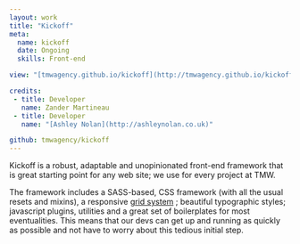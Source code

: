 ```yaml
---
layout: work
title: "Kickoff"
meta:
  name: kickoff
  date: Ongoing
  skills: Front-end

view: "[tmwagency.github.io/kickoff](http://tmwagency.github.io/kickoff)"

credits:
 - title: Developer
   name: Zander Martineau
 - title: Developer
   name: "[Ashley Nolan](http://ashleynolan.co.uk)"

github: tmwagency/kickoff
---
```

Kickoff is a robust, adaptable and unopinionated front-end framework that is great starting point for any web site; we use for every project at TMW.

The framework includes a SASS-based, CSS framework (with all the usual resets and mixins), a responsive [grid system](https://github.com/mrmartineau/Choreographic-Grid) ; beautiful typographic styles; javascript plugins, utilities and a great set of boilerplates for most eventualities. This means that our devs can get up and running as quickly as possible and not have to worry about this tedious initial step.